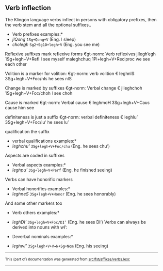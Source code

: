 ## Verb inflection
The Klingon language verbs inflect in persons with obligatory prefixes, then
the verb stem and all the optional suffixes..

* Verb prefixes examples:*
* *jIQong* `1Sg+Qong+V` (Eng. I sleep)
* *cholegh* `Sg2+Sg1O+legh+V` (Eng. you see me)

Reflexive suffixes mark reflexive forms
€gt-norm: Verb reflexives
jIlegh’egh 1Sg+legh+V+Refl I see myself
maleghchuq 1Pl+legh+V+Reciproc we see each other

Volition is a marker for volition:
€gt-norm: verb volition
€ leghnIS 3Sg+legh+V+Foc/nIs he sees nIS

Change is marked by suffixes
€gt-norm: Verbal  change
€ jIleghchoh 1Sg+legh+V+Foc/choh I see choh

Cause is marked
€gt-norm: Verbal cause
€ leghmoH 3Sg+legh+V+Caus cause him see

definiteness is just a suffix
€gt-norm: verbal definiteness
€ leghlu’ 3Sg+legh+V+Foc/lu’ he sees lu’

qualification the suffix

* verbal qualifications examples:*
* *leghchu’* `3Sg+legh+V+Foc/chu` (Eng. he sees chu’)

Aspects are coded in suffixes

* Verbal aspects examples:*
* *leghpu’* `3Sg+legh+V+Perf` (Eng. he finished seeing)

Verbs can have honorific markers

* Verbal honorifics examples:*
* *leghneS* `3Sg+legh+V+Honor` (Eng. he sees honorably)

And some other markers too

* Verb others examples:*
* *leghDI’* `3Sg+legh+V+Foc/DI’` (Eng. he sees DI’)
Verbs can always be derived into nouns with wI’:

* Deverbal nominals examples:*
* *leghwI’* `3Sg+legh+V+V→N+Sg+Nom` (Eng. his seeing)

* * *

<small>This (part of) documentation was generated from [src/fst/affixes/verbs.lexc](https://github.com/giellalt/lang-tlh/blob/main/src/fst/affixes/verbs.lexc)</small>

---

